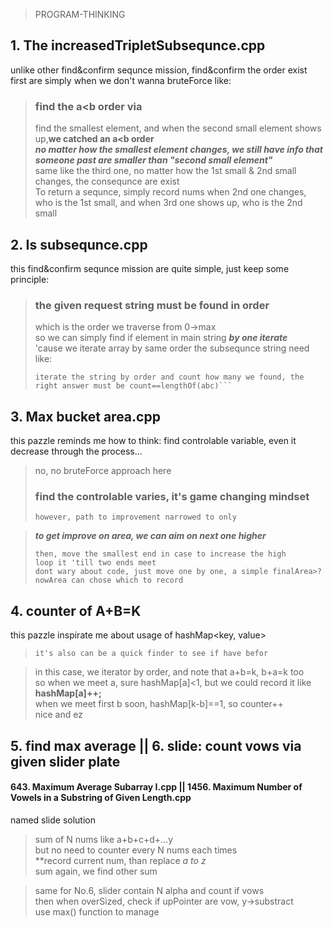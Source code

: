 >PROGRAM-THINKING

## 1. The increasedTripletSubsequnce.cpp
unlike other find&confirm sequnce mission, find&confirm the order exist first are simply when we don't wanna bruteForce
like:
> ### find the a<b order via
>find the smallest element, and when the second small element shows up,__we catched an a<b order__  <br>
>***no matter how the smallest element changes, we still have info that someone past are smaller than "second small element"*** <br>
>same like the third one, no matter how the 1st small & 2nd small changes, the consequnce are exist <br>
>To return a sequnce, simply record nums when 2nd one changes, who is the 1st small, and when 3rd one shows up, who is the 2nd small

## 2. Is subsequnce.cpp
this find&confirm sequnce mission are quite simple, just keep some principle:
> ### the given request string must be found in order
> which is the order we traverse from 0->max <br>
> so we can simply find if element in main string ***by one iterate*** <br>
> 'cause we iterate array by same order the subsequnce string need <br>
> like: <br>
>  ```find abc in main string
> iterate the string by order and count how many we found, the right answer must be count==lengthOf(abc)```

## 3. Max bucket area.cpp
this pazzle reminds me how to think: find controlable variable, even it decrease through the process...
> no, no bruteForce approach here <br>
> ### find the controlable varies, it's game changing mindset
>``` we get largest width, which is the length, then, nomatter how we change, width just narrow 
> however, path to improvement narrowed to only 

> ***to get improve on area, we can aim on next one higher***
> ``` approach: start from oppsite end, which have largest width
> then, move the smallest end in case to increase the high
> loop it 'till two ends meet
> dont wary about code, just move one by one, a simple finalArea>?nowArea can chose which to record

## 4. counter of A+B=K
this pazzle inspirate me about usage of hashMap<key, value>
> ``` hashMap[i]++, the best way to record i's frequncy, a nice counter
> it's also can be a quick finder to see if have befor

> in this case, we iterator by order, and note that a+b=k, b+a=k too <br>
> so when we meet a, sure hashMap[a]<1, but we could record it like <br>
> **hashMap[a]++;** <br>
> when we meet first b soon, hashMap[k-b]==1, so counter++ <br>
> nice and ez  <br>

## 5. find max average  || 6. slide: count vows via given slider plate
#### 643. Maximum Average Subarray I.cpp || 1456. Maximum Number of Vowels in a Substring of Given Length.cpp
named slide solution
> sum of N nums like a+b+c+d+...y <br>
> but no need to counter every N nums each times <br>
> **record current num, than replace _a to z_ <br>
> sum again, we find other sum 

> same for No.6, slider contain N alpha and count if vows <br>
> then when overSized, check if upPointer are vow, y->substract <br>
> use max() function to manage 




